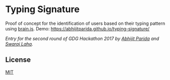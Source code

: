 Typing Signature
================

Proof of concept for the identification of users based on their typing pattern using [brain.js](https://github.com/BrainJS/brain.js). Demo: https://abhijitparida.github.io/typing-signature/

*Entry for the second round of GDG Hackathon 2017 by [Abhijit Parida](https://github.com/abhijitparida) and [Swaraj Laha](https://github.com/swarajlaha).*

## License

[MIT](LICENSE)
